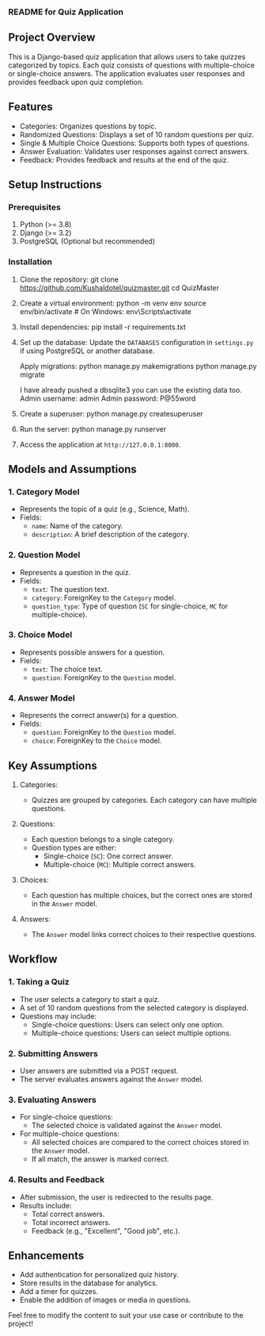 ### README for Quiz Application


## Project Overview
This is a Django-based quiz application that allows users to take quizzes categorized by topics. Each quiz consists of questions with multiple-choice or single-choice answers. The application evaluates user responses and provides feedback upon quiz completion.


## Features
- Categories: Organizes questions by topic.
- Randomized Questions: Displays a set of 10 random questions per quiz.
- Single & Multiple Choice Questions: Supports both types of questions.
- Answer Evaluation: Validates user responses against correct answers.
- Feedback: Provides feedback and results at the end of the quiz.



## Setup Instructions

### Prerequisites
1. Python (>= 3.8)
2. Django (>= 3.2)
3. PostgreSQL (Optional but recommended)

### Installation
1. Clone the repository:
   git clone https://github.com/Kushaldotel/quizmaster.git
   cd QuizMaster

2. Create a virtual environment:
   python -m venv env
   source env/bin/activate  # On Windows: env\Scripts\activate

3. Install dependencies:
   pip install -r requirements.txt

4. Set up the database:
   Update the `DATABASES` configuration in `settings.py` if using PostgreSQL or another database.

   Apply migrations:
   python manage.py makemigrations
   python manage.py migrate

   I have already pushed a dbsqlite3 you can use the existing data too.
   Admin username: admin
   Admin password: P@55word

5. Create a superuser:
   python manage.py createsuperuser


6. Run the server:
   python manage.py runserver

7. Access the application at `http://127.0.0.1:8000`.


## Models and Assumptions

### 1. Category Model
- Represents the topic of a quiz (e.g., Science, Math).
- Fields:
  - `name`: Name of the category.
  - `description`: A brief description of the category.

### 2. Question Model
- Represents a question in the quiz.
- Fields:
  - `text`: The question text.
  - `category`: ForeignKey to the `Category` model.
  - `question_type`: Type of question (`SC` for single-choice, `MC` for multiple-choice).

### 3. Choice Model
- Represents possible answers for a question.
- Fields:
  - `text`: The choice text.
  - `question`: ForeignKey to the `Question` model.

### 4. Answer Model
- Represents the correct answer(s) for a question.
- Fields:
  - `question`: ForeignKey to the `Question` model.
  - `choice`: ForeignKey to the `Choice` model.



## Key Assumptions
1. Categories:
   - Quizzes are grouped by categories. Each category can have multiple questions.

2. Questions:
   - Each question belongs to a single category.
   - Question types are either:
     - Single-choice (`SC`): One correct answer.
     - Multiple-choice (`MC`): Multiple correct answers.

3. Choices:
   - Each question has multiple choices, but the correct ones are stored in the `Answer` model.

4. Answers:
   - The `Answer` model links correct choices to their respective questions.


## Workflow

### 1. Taking a Quiz
- The user selects a category to start a quiz.
- A set of 10 random questions from the selected category is displayed.
- Questions may include:
  - Single-choice questions: Users can select only one option.
  - Multiple-choice questions: Users can select multiple options.

### 2. Submitting Answers
- User answers are submitted via a POST request.
- The server evaluates answers against the `Answer` model.

### 3. Evaluating Answers
- For single-choice questions:
  - The selected choice is validated against the `Answer` model.
- For multiple-choice questions:
  - All selected choices are compared to the correct choices stored in the `Answer` model.
  - If all match, the answer is marked correct.

### 4. Results and Feedback
- After submission, the user is redirected to the results page.
- Results include:
  - Total correct answers.
  - Total incorrect answers.
  - Feedback (e.g., "Excellent", "Good job", etc.).


## Enhancements
- Add authentication for personalized quiz history.
- Store results in the database for analytics.
- Add a timer for quizzes.
- Enable the addition of images or media in questions.



Feel free to modify the content to suit your use case or contribute to the project!